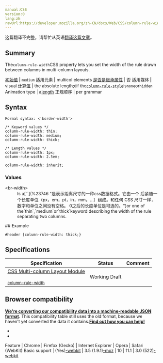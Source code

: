 ```yaml
---
manual:CSS
version:0
lang:zh
rawUrl:https://developer.mozilla.org/zh-CN/docs/Web/CSS/column-rule-width
---
```




这篇翻译不完整。请帮忙从英语[翻译这篇文章](%29510 "")。





## Summary<a name="Summary"></a>


The`column-rule-width`CSS property lets you set the width of the rule drawn between columns in multi-column layouts.


[初始值](%28302 "") | `medium` 
适用元素 | multicol elements 
[是否是继承属性](%28299 "") | 否 
适用媒体 | visual 
[计算值](%28304 "") | the absolute length;`0`if the[`column-rule-style`](%27895 "The column-rule-style CSS property lets you set the style of the rule drawn between columns in multi-column layouts.")is`none`or`hidden` 
Animation type | a[length](%28692 "Values of the <length> CSS data type are interpolated as real, floating-point numbers.") 
正规顺序 | per grammar 


## Syntax<a name="Syntax"></a>

```
Formal syntax: <'border-width'>

```

```
/* Keyword values */
column-rule-width: thin;
column-rule-width: medium;
column-rule-width: thick;

/* Length values */
column-rule-width: 1px;
column-rule-width: 2.5em;

column-rule-width: inherit;
```

### Values<a name="Values"></a>
<dl><dt id=''>&lt;br-width&gt;</dt><dd>Is a[`<length>`](%23746 "是表示距离尺寸的一种css数据格式。它由一个 <number> 后紧随一个长度单位（px，em，pt，in，mm，...）组成。和任何 CSS 尺寸一样，数字和单位之间没有空格。<number> 0之后的长度单位是可选的。")or one of the`thin`,`medium`or`thick`keyword describing the width of the rule separating two columns.</dd></dl>
## Example<a name="Examples"></a>

```
#header {column-rule-width: thick;}
```

## Specifications<a name="Specifications"></a>

Specification | Status | Comment 
 ---  |  ---  |  ---  | 
[CSS Multi-column Layout Module<br></br><small>column-rule-width</small>](%29511 "") | Working Draft |  


## Browser compatibility<a name="Browser_compatibility"></a>


**[We&#39;re converting our compatibility data into a machine-readable JSON format](%3344 "")**. This compatibility table still uses the old format, because we haven&#39;t yet converted the data it contains.**[Find out how you can help!](%3392 "")**


* 
* 

Feature | Chrome | Firefox (Gecko) | Internet Explorer | Opera | Safari (WebKit) 
Basic support | (Yes)[-webkit](%3568 "The name of this feature is prefixed with '-webkit' as this browser considers it experimental") | 3.5 (1.9.1)[-moz](%3568 "The name of this feature is prefixed with '-moz' as this browser considers it experimental") | 10 | 11.1 | 3.0 (522)[-webkit](%3568 "The name of this feature is prefixed with '-webkit' as this browser considers it experimental") 






